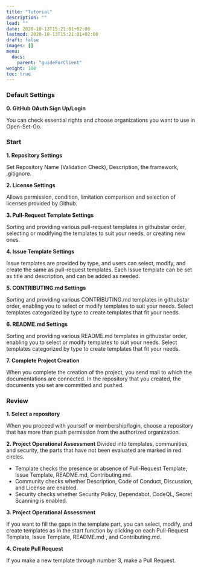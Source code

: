 ```yaml
---
title: "Tutorial"
description: ""
lead: ""
date: 2020-10-13T15:21:01+02:00
lastmod: 2020-10-13T15:21:01+02:00
draft: false
images: []
menu:
  docs:
    parent: "guideForClient"
weight: 100
toc: true
---
```

### Default Settings
**0. GitHub OAuth Sign Up/Login**

You can check essential rights and choose organizations you want to use in Open-Set-Go.

### Start
**1. Repository Settings**

Set Repository Name (Validation Check), Description, the framework, .gitignore.

**2. License Settings**

Allows permission, condition, limitation comparison and selection of licenses provided by Github.

**3. Pull-Request Template Settings**

Sorting and providing various pull-request templates in githubstar order, selecting or modifying the templates to suit your needs, or creating new ones.

**4. Issue Template Settings**

Issue templates are provided by type, and users can select, modify, and create the same as pull-request templates. Each Issue template can be set as title and description, and can be added as needed.

**5. CONTRIBUTING.md Settings**

Sorting and providing various CONTRIBUTING.md templates in githubstar order, enabling you to select or modify templates to suit your needs. Select templates categorized by type to create templates that fit your needs.

**6. README.md Settings**

Sorting and providing various README.md templates in githubstar order, enabling you to select or modify templates to suit your needs. Select templates categorized by type to create templates that fit your needs.

**7. Complete Project Creation**

When you complete the creation of the project, you send mail to which the documentations are connected.
In the repository that you created, the documents you set are committed and pushed.

### Review
**1. Select a repository**

When you proceed with yourself or membership/login, choose a repository that has more than push permission from the authorized organization.

**2. Project Operational Assessment**
Divided into templates, communities, and security, the parts that have not been evaluated are marked in red circles.

- Template checks the presence or absence of Pull-Request Template, Issue Template, README.md, Contributing.md.
- Community checks whether Description, Code of Conduct, Discussion, and License are enabled.
- Security checks whether Security Policy, Dependabot, CodeQL, Secret Scanning is enabled.

**3. Project Operational Assessment**

If you want to fill the gaps in the template part, you can select, modify, and create templates as in the start function by clicking on each Pull-Request Template, Issue Template, README.md , and Contributing.md.

**4. Create Pull Request**

If you make a new template through number 3, make a Pull Request.